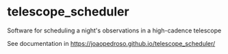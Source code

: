 # telescope_scheduler
Software for scheduling a night's observations in a high-cadence telescope

See documentation in
https://joaopedroso.github.io/telescope_scheduler/
